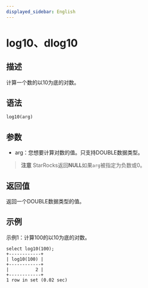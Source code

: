 ```yaml
---
displayed_sidebar: English
---
```


# log10、dlog10

## 描述

计算一个数的以10为底的对数。

## 语法

```SQL
log10(arg)
```

## 参数

- arg：您想要计算对数的值。只支持DOUBLE数据类型。

> **注意**
> StarRocks返回**NULL**如果`arg`被指定为负数或0。

## 返回值

返回一个DOUBLE数据类型的值。

## 示例

示例1：计算100的以10为底的对数。

```Plain
select log10(100);
+------------+
| log10(100) |
+------------+
|          2 |
+------------+
1 row in set (0.02 sec)
```
